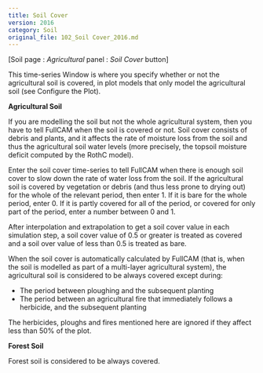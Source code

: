 ```yaml
---
title: Soil Cover
version: 2016
category: Soil
original_file: 102_Soil Cover_2016.md
---
```


[Soil page : *Agricultural* panel : *Soil Cover*
button]

This time-series Window is where you
specify whether or not the agricultural soil is covered, in plot models
that only model the agricultural soil (see Configure the
Plot).

**Agricultural Soil**

If you are modelling the soil but not the whole agricultural system,
then you have to tell FullCAM when the soil is covered or not. Soil
cover consists of debris and plants, and it affects the rate of moisture
loss from the soil and thus the agricultural soil water levels (more
precisely, the topsoil moisture deficit computed by the
RothC model).

Enter the soil cover time-series to tell FullCAM when there is enough
soil cover to slow down the rate of water loss from the soil. If the
agricultural soil is covered by vegetation or debris (and thus less
prone to drying out) for the whole of the relevant period, then enter 1.
If it is bare for the whole period, enter 0. If it is partly covered for
all of the period, or covered for only part of the period, enter a
number between 0 and 1.

After interpolation and extrapolation to get a soil cover value in each
simulation step, a soil cover value of 0.5 or greater is treated as
covered and a soil over value of less than 0.5 is treated as bare.

When the soil cover is automatically calculated by FullCAM (that is,
when the soil is modelled as part of a multi-layer agricultural system),
the agricultural soil is considered to be always covered except during:

- The period between ploughing and the subsequent planting
- The period between an agricultural fire that immediately follows a
  herbicide, and the subsequent planting

The herbicides, ploughs and fires mentioned here are ignored if they
affect less than 50% of the plot.

**Forest Soil**

Forest soil is considered to be always covered.